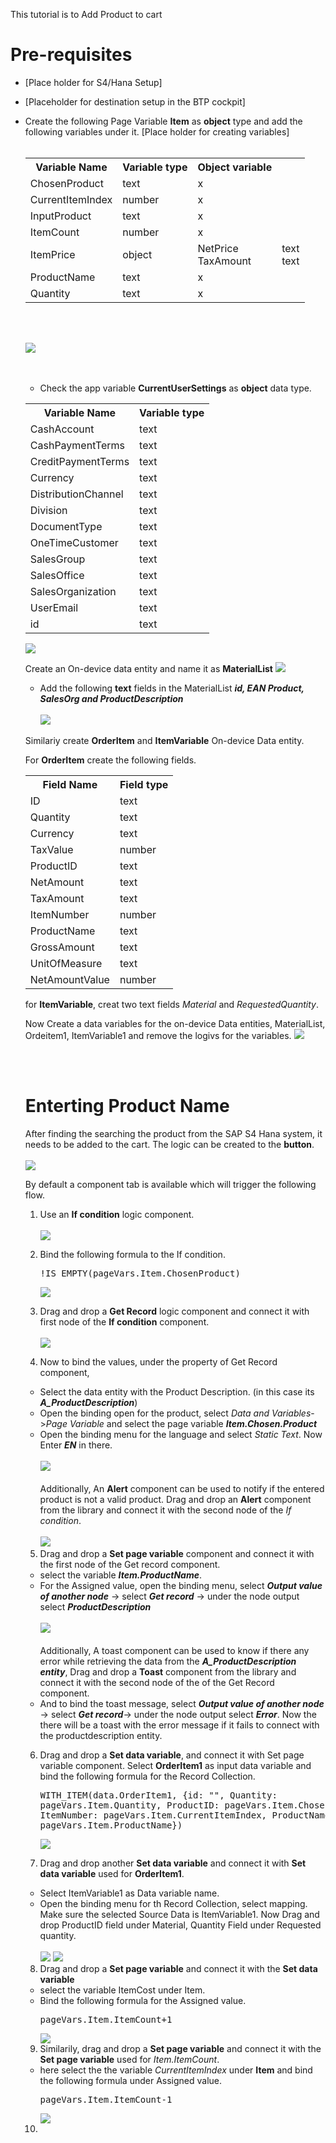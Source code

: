 

This tutorial is to Add Product to cart


# Pre-requisites

- [Place holder for S4/Hana Setup]
- [Placeholder for destination setup in the BTP cockpit]
- Create the following Page Variable <b>Item</b> as <b>object</b> type and add the following variables under it.
[Place holder for creating variables]<br><br>
  <table>
  <tr>
    <th>Variable Name</th>
    <th>Variable type</th>
    <th>Object variable</th>
    
  </tr>
  <tr>
    <td>ChosenProduct</td>
    <td>text</td>
    <td>x</td>
  </tr>
  <tr>
    <td>CurrentItemIndex</td>
    <td>number</td>
    <td>x</td>
  </tr>
<tr>
    <td>InputProduct</td>
    <td>text</td>
    <td>x</td>
  </tr>
  <tr>
    <td>ItemCount</td>
    <td>number</td>
    <td>x</td>
  </tr>
<tr>
    <td>ItemPrice</td>
    <td>object</td>
    <td>NetPrice<br>TaxAmount</td>
    <td>text<br>text</td>
  </tr>
<tr>
    <td>ProductName</td>
    <td>text</td>
    <td>x</td>
</tr>
<tr>
    <td>Quantity</td>
    <td>text</td>
    <td>x</td>
</tr>
</table>
<br><br>

![](images/Screenshot%202024-01-21%20at%2016.18.07.png)
<br><br><br>

- Check the app variable <b>CurrentUserSettings</b> as <b>object</b> data type.

<table>
  <tr>
    <th>Variable Name</th>
    <th>Variable type</th>
    
    
  </tr>
  <tr>
    <td>CashAccount</td>
    <td>text</td>
    
  </tr>
  <tr>
    <td>CashPaymentTerms</td>
    <td>text</td>
    
  </tr>
<tr>
    <td>CreditPaymentTerms</td>
    <td>text</td>
    
  </tr>
  <tr>
    <td>Currency</td>
    <td>text</td>
   
  </tr>
<tr>
    <td>DistributionChannel</td>
    <td>text</td>
 
  </tr>
<tr>
    <td>Division</td>
    <td>text</td>
    
</tr>
<tr>
    <td>DocumentType</td>
    <td>text</td>
</tr>
<tr>
    <td>OneTimeCustomer</td>
    <td>text</td>
</tr>
<tr>
    <td>SalesGroup</td>
    <td>text</td>
</tr>
<tr>
    <td>SalesOffice</td>
    <td>text</td>
</tr>
<tr>
    <td>SalesOrganization</td>
    <td>text</td>
</tr>
<tr>
    <td>UserEmail</td>
    <td>text</td>
</tr>
<tr>
    <td>id</td>
    <td>text</td>
</tr>

</table>

![](images/Screenshot%202024-01-21%20at%2016.20.15.png)

Create an On-device data entity and name it as <b>MaterialList</b>
![](images/Screenshot%202024-01-21%20at%2016.56.35.png)
- Add the following <b>text</b> fields in the MaterialList
   <b><i>id, EAN Product, SalesOrg and ProductDescription</b></i><br><br>
   ![](images/Screenshot%202024-01-21%20at%2017.02.51.png)

Similariy create <b>OrderItem</b> and <b>ItemVariable</b> On-device Data entity.

For <b>OrderItem</b> create the following fields. <table> 
  <tr>
    <th>Field Name</th>
    <th>Field type</th>
    
    
  </tr>
  <tr>
    <td>ID</td>
    <td>text</td>
    
  </tr>
  <tr>
    <td>Quantity</td>
    <td>text</td>
    
  </tr>
<tr>
    <td>Currency</td>
    <td>text</td>
    
  </tr>
  <tr>
    <td>TaxValue</td>
    <td>number</td>
   
  </tr>
<tr>
    <td>ProductID</td>
    <td>text</td>
 
  </tr>
<tr>
    <td>NetAmount</td>
    <td>text</td>
    
</tr>
<tr>
    <td>TaxAmount</td>
    <td>text</td>
</tr>
<tr>
    <td>ItemNumber</td>
    <td>number</td>
</tr>
<tr>
    <td>ProductName</td>
    <td>text</td>
</tr>
<tr>
    <td>GrossAmount</td>
    <td>text</td>
</tr>
<tr>
    <td>UnitOfMeasure</td>
    <td>text</td>
</tr>
<tr>
    <td>NetAmountValue</td>
    <td>number</td>
</tr>
</table>

for <b>ItemVariable</b>, creat two text fields <i>Material</i> and <i>RequestedQuantity</i>.

Now Create a data variables for the on-device Data entities, MaterialList, Ordeitem1, ItemVariable1 and remove the logivs for the variables.
![](images/Screenshot%202024-01-21%20at%2017.04.41.png)

<br><br>

# Enterting Product Name
After finding the searching the product from the SAP S4 Hana system, it needs to be added to the cart. 
The logic can be created to the <b>button</b>.<br><br>
![](images/Screenshot%202024-01-21%20at%2013.06.21.png)

By default a component tab is available which will trigger the following flow. 

1. Use an <b>If condition</b> logic component.<br><br>
![](images/Screenshot%202024-01-21%20at%2013.10.59.png)

2. Bind the following formula to the If condition. <br><pre>!IS_EMPTY(pageVars.Item.ChosenProduct)</pre>
![](images/Screenshot%202024-01-21%20at%2013.14.44.png)


3. Drag and drop a <b>Get Record</b> logic component and connect it with first node of the <b>If condition</b> component.
<br><br>
![](images/Screenshot%202024-01-21%20at%2016.05.46.png)

4. Now to bind the values, under the property of Get Record component, 
 - Select the data entity with the Product Description. (in this case its <b><i>A_ProductDescription</b></i>)
 - Open the binding open for the product, select <i>Data and Variables</i>-><i>Page Variable</i> and  select the page variable <b><i>Item.Chosen.Product</i></b>
 - Open the binding menu for the language and select <i>Static Text</i>. Now Enter <B><i>EN</b></i> in there. <br><br>
 ![](images/Screenshot%202024-01-21%20at%2016.10.04.png)<br><br>
 Additionally, An <b>Alert</b> component can be used to notify if the entered product is not a valid product. Drag and drop an <b>Alert</b> component from the library and connect it with the second node of the <i>If condition</i>. <br><br>
![](images/Screenshot%202024-01-21%20at%2016.36.52.png)

5. Drag and drop a <b> Set page variable</b> component and connect it with the first node of the Get record component. 
- select the variable <i><b>Item.ProductName</i></b>. 
- For the Assigned value, open the binding menu, select <b><i>Output value of another node</b></i> -> select <b><i>Get record</b></i> -> under the node output select <b><i>ProductDescription</b></i><br><br>
![](images/Screenshot%202024-01-21%20at%2016.44.56.png)<br><br>
Additionally, A toast component can be used  to know if there any error while retrieving the data from the <b><i>A_ProductDescription entity</b></i>, Drag and drop a <b>Toast</b> component from the library and connect it with the second node of the of the Get Record component. 
- And to bind the toast message, select  <b><i>Output value of another node</b></i> -> select <b><i>Get record</b></i>-> under the node output select <b><i>Error</b></i>. Now the there will be a toast with the error message if it fails to connect with the productdescription entity. 

6. Drag and drop a <b>Set data variable</b>, and connect it with Set page variable component. Select <b>OrderItem1</b> as input data variable and bind the following formula for the Record Collection.<pre>WITH_ITEM(data.OrderItem1, {id: "", Quantity: pageVars.Item.Quantity, ProductID: pageVars.Item.ChosenProduct, ItemNumber: pageVars.Item.CurrentItemIndex, ProductName: pageVars.Item.ProductName})</pre>
![](images/Screenshot%202024-01-21%20at%2017.31.36.png)

7. Drag and drop another <b>Set data variable</b> and connect it with <b>Set data variable</b> used for <b>OrderItem1</b>. 
- Select ItemVariable1 as Data variable name. 
- Open the binding menu for th Record Collection, select mapping. Make sure the selected Source Data is ItemVariable1. Now Drag and drop ProductID field under Material, Quantity Field under Requested quantity.<br><br>
![](images/Screenshot%202024-01-21%20at%2017.38.16.png)
![](images/Screenshot%202024-01-21%20at%2017.39.16.png)

8. Drag and drop a <B>Set page variable</b> and connect it with the <b>Set data variable</b>
- select the variable ItemCost under Item. 
- Bind the following formula for the Assigned value. <pre>pageVars.Item.ItemCount+1</pre>
![](images/Screenshot%202024-01-21%20at%2017.41.58.png)

9. Similarily, drag and drop a <B>Set page variable</b> and connect it with the <b>Set page variable</b> used for <i>Item.ItemCount</i>.
- here select the the variable <i>CurrentItemIndex</i> under <b>Item</b> and bind the following formula under Assigned value. <pre>pageVars.Item.ItemCount-1</pre> 
![](images/Screenshot%202024-01-21%20at%2017.46.27.png)

10. 